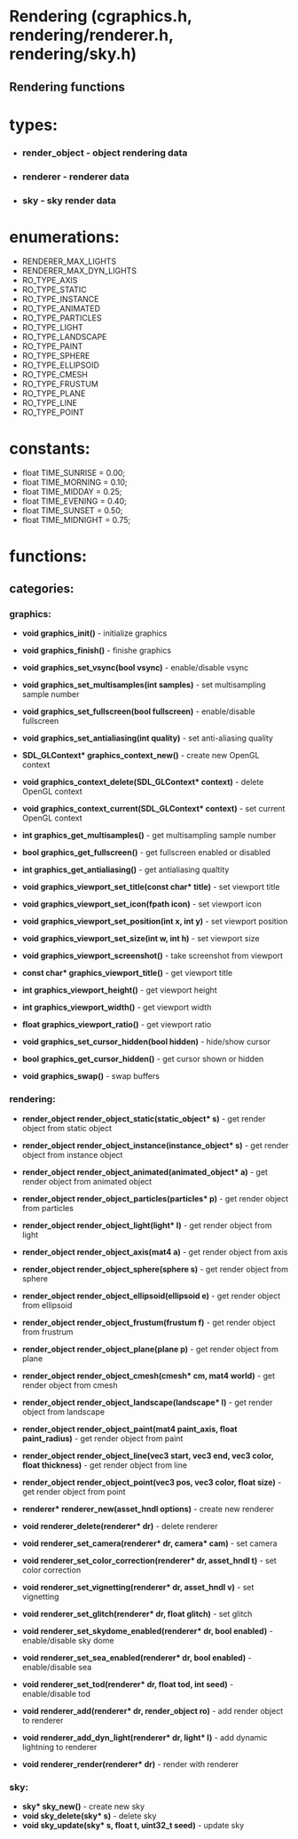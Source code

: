# Rendering (cgraphics.h, rendering/renderer.h, rendering/sky.h)
## Rendering functions


# **types**:
* ### **render_object** - object rendering data
* ### **renderer** - renderer data
* ### **sky** - sky render data

# **enumerations**:
* RENDERER_MAX_LIGHTS
* RENDERER_MAX_DYN_LIGHTS
* RO_TYPE_AXIS
* RO_TYPE_STATIC
* RO_TYPE_INSTANCE
* RO_TYPE_ANIMATED
* RO_TYPE_PARTICLES
* RO_TYPE_LIGHT
* RO_TYPE_LANDSCAPE
* RO_TYPE_PAINT
* RO_TYPE_SPHERE
* RO_TYPE_ELLIPSOID
* RO_TYPE_CMESH
* RO_TYPE_FRUSTUM
* RO_TYPE_PLANE
* RO_TYPE_LINE
* RO_TYPE_POINT

# **constants**:
* float TIME_SUNRISE  = 0.00;
* float TIME_MORNING  = 0.10;
* float TIME_MIDDAY   = 0.25;
* float TIME_EVENING  = 0.40;
* float TIME_SUNSET   = 0.50;
* float TIME_MIDNIGHT = 0.75;

# **functions**:
## categories:
### **graphics**:
* **void graphics_init()** - initialize graphics
* **void graphics_finish()** - finishe graphics

* **void graphics_set_vsync(bool vsync)** - enable/disable vsync
* **void graphics_set_multisamples(int samples)** - set multisampling sample number
* **void graphics_set_fullscreen(bool fullscreen)** - enable/disable fullscreen
* **void graphics_set_antialiasing(int quality)** - set anti-aliasing quality
* **SDL_GLContext\* graphics_context_new()** - create new OpenGL context
* **void graphics_context_delete(SDL_GLContext\* context)** - delete OpenGL context
* **void graphics_context_current(SDL_GLContext\* context)** - set current OpenGL context
* **int graphics_get_multisamples()** - get multisampling sample number
* **bool graphics_get_fullscreen()** - get fullscreen enabled or disabled
* **int graphics_get_antialiasing()** - get antialiasing qualtity
* **void graphics_viewport_set_title(const char\* title)** - set viewport title
* **void graphics_viewport_set_icon(fpath icon)** - set viewport icon
* **void graphics_viewport_set_position(int x, int y)** - set viewport position
* **void graphics_viewport_set_size(int w, int h)** - set viewport size
* **void graphics_viewport_screenshot()** - take screenshot from viewport
* **const char\* graphics_viewport_title()** - get viewport title
* **int graphics_viewport_height()** - get viewport height
* **int graphics_viewport_width()** - get viewport width
* **float graphics_viewport_ratio()** - get viewport ratio
* **void graphics_set_cursor_hidden(bool hidden)** - hide/show cursor 
* **bool graphics_get_cursor_hidden()** - get cursor shown or hidden
* **void graphics_swap()** - swap buffers
### **rendering**:

* **render_object render_object_static(static_object\* s)** - get render object from static object

* **render_object render_object_instance(instance_object\* s)** - get render object from instance object
* **render_object render_object_animated(animated_object\* a)** - get render object from animated object
* **render_object render_object_particles(particles\* p)** - get render object from particles
* **render_object render_object_light(light\* l)** - get render object from light
* **render_object render_object_axis(mat4 a)** - get render object from axis
* **render_object render_object_sphere(sphere s)** - get render object from sphere
* **render_object render_object_ellipsoid(ellipsoid e)** - get render object from ellipsoid
* **render_object render_object_frustum(frustum f)** - get render object from frustrum
* **render_object render_object_plane(plane p)** - get render object from plane
* **render_object render_object_cmesh(cmesh\* cm, mat4 world)** - get render object from cmesh
* **render_object render_object_landscape(landscape\* l)** - get render object from landscape
* **render_object render_object_paint(mat4 paint_axis, float paint_radius)** - get render object from paint
* **render_object render_object_line(vec3 start, vec3 end, vec3 color, float thickness)** - get render object from line
* **render_object render_object_point(vec3 pos, vec3 color, float size)** - get render object from point

* **renderer\* renderer_new(asset_hndl options)** - create new renderer
* **void renderer_delete(renderer\* dr)** - delete renderer

* **void renderer_set_camera(renderer\* dr, camera\* cam)** - set camera
* **void renderer_set_color_correction(renderer\* dr, asset_hndl t)** - set color correction
* **void renderer_set_vignetting(renderer\* dr, asset_hndl v)** - set vignetting
* **void renderer_set_glitch(renderer\* dr, float glitch)** - set glitch
* **void renderer_set_skydome_enabled(renderer\* dr, bool enabled)** - enable/disable sky dome
* **void renderer_set_sea_enabled(renderer\* dr, bool enabled)** - enable/disable sea
* **void renderer_set_tod(renderer\* dr, float tod, int seed)** - enable/disable tod

* **void renderer_add(renderer\* dr, render_object ro)** - add render object to renderer
* **void renderer_add_dyn_light(renderer\* dr, light\* l)** - add dynamic lightning to renderer

* **void renderer_render(renderer\* dr)** - render with renderer

### **sky**:
* **sky\* sky_new()** - create new sky
* **void sky_delete(sky\* s)** - delete sky
* **void sky_update(sky\* s, float t, uint32_t seed)** - update sky

